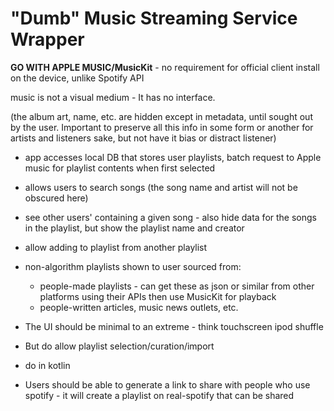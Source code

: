# "Dumb" Music Streaming Service Wrapper

**GO WITH APPLE MUSIC/MusicKit** - no requirement for official client install on the device, unlike Spotify API

music is not a visual medium - It has no interface.

(the album art, name, etc. are hidden except in metadata, until sought out by the user. 
Important to preserve all this info in some form or another for artists and listeners sake, but not have it bias or distract listener)

- app accesses local DB that stores user playlists, batch request to Apple music for playlist contents when first selected 
- allows users to search songs (the song name and artist will not be obscured here)
- see other users' containing a given song - also hide data for the songs in the playlist, but show the playlist name and creator
- allow adding to playlist from another playlist
- non-algorithm playlists shown to user sourced from:
    - people-made playlists - can get these as json or similar from other platforms using their APIs then use MusicKit for playback
    - people-written articles, music news outlets, etc.

- The UI should be minimal to an extreme - think touchscreen ipod shuffle
- But do allow playlist selection/curation/import

- do in kotlin

- Users should be able to generate a link to share with people who use spotify - it will create a playlist on real-spotify that can be shared